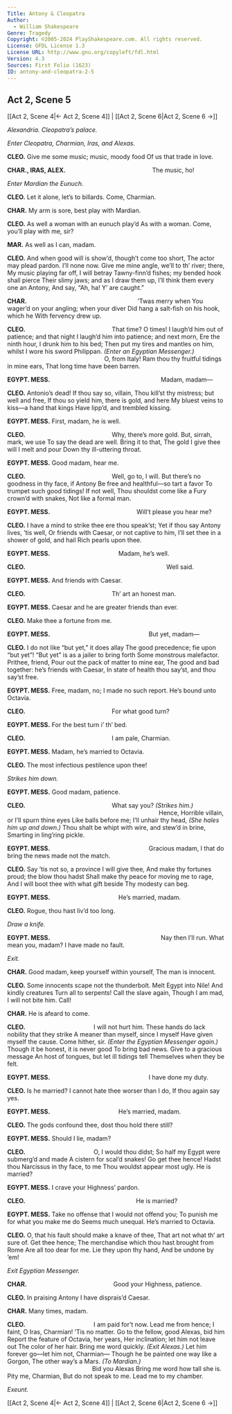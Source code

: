 ```yaml
---
Title: Antony & Cleopatra
Author: 
  - William Shakespeare
Genre: Tragedy
Copyright: ©2005-2024 PlayShakespeare.com. All rights reserved.
License: GFDL License 1.3
License URL: http://www.gnu.org/copyleft/fdl.html
Version: 4.3
Sources: First Folio (1623)
ID: antony-and-cleopatra-2-5
---
```


## Act 2, Scene 5
[[Act 2, Scene 4|← Act 2, Scene 4]] | [[Act 2, Scene 6|Act 2, Scene 6 →]]

*Alexandria. Cleopatra’s palace.*

*Enter Cleopatra, Charmian, Iras, and Alexas.*

**CLEO.**
Give me some music; music, moody food
Of us that trade in love.

**CHAR., IRAS, ALEX.**
              The music, ho!

*Enter Mardian the Eunuch.*

**CLEO.**
Let it alone, let’s to billards. Come, Charmian.

**CHAR.**
My arm is sore, best play with Mardian.

**CLEO.**
As well a woman with an eunuch play’d
As with a woman. Come, you’ll play with me, sir?

**MAR.**
As well as I can, madam.

**CLEO.**
And when good will is show’d, though’t come too short,
The actor may plead pardon. I’ll none now.
Give me mine angle, we’ll to th’ river; there,
My music playing far off, I will betray
Tawny-finn’d fishes; my bended hook shall pierce
Their slimy jaws; and as I draw them up,
I’ll think them every one an Antony,
And say, “Ah, ha! Y’ are caught.”

**CHAR.**
                  ’Twas merry when
You wager’d on your angling; when your diver
Did hang a salt-fish on his hook, which he
With fervency drew up.

**CLEO.**
              That time? O times!
I laugh’d him out of patience; and that night
I laugh’d him into patience; and next morn,
Ere the ninth hour, I drunk him to his bed;
Then put my tires and mantles on him, whilst
I wore his sword Philippan.
*(Enter an Egyptian Messenger.)*
                O, from Italy!
Ram thou thy fruitful tidings in mine ears,
That long time have been barren.

**EGYPT. MESS.**
                  Madam, madam⁠—

**CLEO.**
Antonio’s dead! If thou say so, villain,
Thou kill’st thy mistress; but well and free,
If thou so yield him, there is gold, and here
My bluest veins to kiss—a hand that kings
Have lipp’d, and trembled kissing.

**EGYPT. MESS.**
First, madam, he is well.

**CLEO.**
              Why, there’s more gold.
But, sirrah, mark, we use
To say the dead are well. Bring it to that,
The gold I give thee will I melt and pour
Down thy ill-uttering throat.

**EGYPT. MESS.**
Good madam, hear me.

**CLEO.**
              Well, go to, I will.
But there’s no goodness in thy face, if Antony
Be free and healthful—so tart a favor
To trumpet such good tidings! If not well,
Thou shouldst come like a Fury crown’d with snakes,
Not like a formal man.

**EGYPT. MESS.**
              Will’t please you hear me?

**CLEO.**
I have a mind to strike thee ere thou speak’st;
Yet if thou say Antony lives, ’tis well,
Or friends with Caesar, or not captive to him,
I’ll set thee in a shower of gold, and hail
Rich pearls upon thee.

**EGYPT. MESS.**
           Madam, he’s well.

**CLEO.**
                       Well said.

**EGYPT. MESS.**
And friends with Caesar.

**CLEO.**
              Th’ art an honest man.

**EGYPT. MESS.**
Caesar and he are greater friends than ever.

**CLEO.**
Make thee a fortune from me.

**EGYPT. MESS.**
                But yet, madam⁠—

**CLEO.**
I do not like “but yet,” it does allay
The good precedence; fie upon “but yet”!
“But yet” is as a jailer to bring forth
Some monstrous malefactor. Prithee, friend,
Pour out the pack of matter to mine ear,
The good and bad together: he’s friends with Caesar,
In state of health thou say’st, and thou say’st free.

**EGYPT. MESS.**
Free, madam, no; I made no such report.
He’s bound unto Octavia.

**CLEO.**
              For what good turn?

**EGYPT. MESS.**
For the best turn i’ th’ bed.

**CLEO.**
              I am pale, Charmian.

**EGYPT. MESS.**
Madam, he’s married to Octavia.

**CLEO.**
The most infectious pestilence upon thee!

*Strikes him down.*

**EGYPT. MESS.**
Good madam, patience.

**CLEO.**
              What say you?
*(Strikes him.)*
                         Hence,
Horrible villain, or I’ll spurn thine eyes
Like balls before me; I’ll unhair thy head,
*(She hales him up and down.)*
Thou shalt be whipt with wire, and stew’d in brine,
Smarting in ling’ring pickle.

**EGYPT. MESS.**
                Gracious madam,
I that do bring the news made not the match.

**CLEO.**
Say ’tis not so, a province I will give thee,
And make thy fortunes proud; the blow thou hadst
Shall make thy peace for moving me to rage,
And I will boot thee with what gift beside
Thy modesty can beg.

**EGYPT. MESS.**
           He’s married, madam.

**CLEO.**
Rogue, thou hast liv’d too long.

*Draw a knife.*

**EGYPT. MESS.**
                  Nay then I’ll run.
What mean you, madam? I have made no fault.

*Exit.*

**CHAR.**
Good madam, keep yourself within yourself,
The man is innocent.

**CLEO.**
Some innocents scape not the thunderbolt.
Melt Egypt into Nile! And kindly creatures
Turn all to serpents! Call the slave again,
Though I am mad, I will not bite him. Call!

**CHAR.**
He is afeard to come.

**CLEO.**
           I will not hurt him.
These hands do lack nobility that they strike
A meaner than myself, since I myself
Have given myself the cause. Come hither, sir.
*(Enter the Egyptian Messenger again.)*
Though it be honest, it is never good
To bring bad news. Give to a gracious message
An host of tongues, but let ill tidings tell
Themselves when they be felt.

**EGYPT. MESS.**
                I have done my duty.

**CLEO.**
Is he married?
I cannot hate thee worser than I do,
If thou again say yes.

**EGYPT. MESS.**
           He’s married, madam.

**CLEO.**
The gods confound thee, dost thou hold there still?

**EGYPT. MESS.**
Should I lie, madam?

**CLEO.**
           O, I would thou didst;
So half my Egypt were submerg’d and made
A cistern for scal’d snakes! Go get thee hence!
Hadst thou Narcissus in thy face, to me
Thou wouldst appear most ugly. He is married?

**EGYPT. MESS.**
I crave your Highness’ pardon.

**CLEO.**
                  He is married?

**EGYPT. MESS.**
Take no offense that I would not offend you;
To punish me for what you make me do
Seems much unequal. He’s married to Octavia.

**CLEO.**
O, that his fault should make a knave of thee,
That art not what th’ art sure of. Get thee hence;
The merchandise which thou hast brought from Rome
Are all too dear for me. Lie they upon thy hand,
And be undone by ’em!

*Exit Egyptian Messenger.*

**CHAR.**
              Good your Highness, patience.

**CLEO.**
In praising Antony I have disprais’d Caesar.

**CHAR.**
Many times, madam.

**CLEO.**
           I am paid for’t now.
Lead me from hence;
I faint, O Iras, Charmian! ’Tis no matter.
Go to the fellow, good Alexas, bid him
Report the feature of Octavia, her years,
Her inclination; let him not leave out
The color of her hair. Bring me word quickly.
*(Exit Alexas.)*
Let him forever go—let him not, Charmian⁠—
Though he be painted one way like a Gorgon,
The other way’s a Mars.
*(To Mardian.)*
              Bid you Alexas
Bring me word how tall she is. Pity me, Charmian,
But do not speak to me. Lead me to my chamber.

*Exeunt.*

[[Act 2, Scene 4|← Act 2, Scene 4]] | [[Act 2, Scene 6|Act 2, Scene 6 →]]